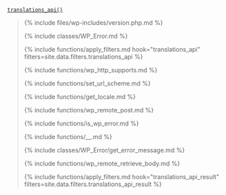 <p><code><a href="https://developer.wordpress.org/reference/functions/translations_api/">translations_api()</a></code></p>

<blockquote>

{% include files/wp-includes/version.php.md %}

{% include classes/WP_Error.md %}

{% include functions/apply_filters.md hook="translations_api" filters=site.data.filters.translations_api %}

{% include functions/wp_http_supports.md %}

{% include functions/set_url_scheme.md %}

{% include functions/get_locale.md %}

{% include functions/wp_remote_post.md %}

{% include functions/is_wp_error.md %}

{% include functions/__.md %}

{% include classes/WP_Error/get_error_message.md %}

{% include functions/wp_remote_retrieve_body.md %}

{% include functions/apply_filters.md hook="translations_api_result" filters=site.data.filters.translations_api_result %}

</blockquote>
